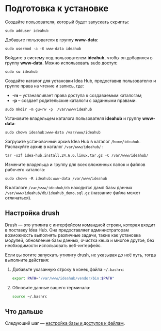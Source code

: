 # Подготовка к установке 

Создайте пользователя, который будет запускать скрипты:
```
sudo adduser ideahub
```

Добавьте пользователя в группу **www-data**:
```
sudo usermod -a -G www-data ideahub
```

Войдите в систему под пользователем **ideahub**, чтобы он добавился в группу **www-data**. Можно использовать sudo доступ:
```
sudo su ideahub
```

Создайте каталог для установки Idea Hub, предоставив пользователю и группе права на чтение и запись, где: 
* **-m** – устанавливает права доступа к создаваемым каталогам;
* **-p** – создает родительские каталоги с заданными правами.

```
sudo mkdir -m gu+rw -p  /var/www/ideahub
```

Установите владельцем каталога пользователя **ideahub** и группу **www-data**:
```
sudo chown ideahub:www-data /var/www/ideahub
```

Загрузите установочный архив Idea Hub в каталог `/home/ideahub`. Распакуйте архив в каталог `/var/www/ideahub/:`
```
tar -xzf idea-hub.install.24.6.6.linux.tar.gz -C /var/www/ideahub/
```

Измените владельца и группу для всех вложенных папок и файлов рабочего каталога:
```
sudo chown -R ideahub:www-data /var/www/ideahub
```

В каталоге `/var/www/ideahub/db`  находится дамп базы данных `/var/www/ideahub/db/ideahub_demo.sql.gz` (название файла может отличаться). 

## Настройка drush 

Drush — это утилита с интерфейсом командной строки, которая входит в поставку Idea Hub. Она предоставляет администраторам возможность выполнять различные задачи, такие как установка модулей, обновление базы данных, очистка кеша и многое другое, без необходимости использовать веб-интерфейс.

Если вы хотите запускать утилиту drush, не указывая до неё путь, тогда выполните действия:

1. Добавьте указанную строку в конец файла `~/.bashrc`:

   ```bash
   export PATH="/var/www/ideahub/vendor/bin:$PATH"
   ```
2. Обновите данные вашего терминала:
   ```bash
   source ~/.bashrc
   ```

## Что дальше

Следующий шаг — [настройка базы и доступов к файлам](https://docs.primo-rpa.ru/primo-rpa/primo-rpa-idea-hub/readme-installation/linux/setting-up-access).
